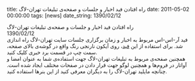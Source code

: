 title: راه افتادن فید  اخبار  و جلسات و صفحه‌ی تبلیغات تهران-لاگ
date: 2011-05-02 00:00:00
tags: [news]
date_string: 1390/02/12


<div class="title">
راه افتادن فید  اخبار  و جلسات و صفحه‌ی تبلیغات تهران-لاگ
</div>

<div class="date">
1390/02/12
</div>

<div class="body">
فید آر-اس-اس مربوط به اخبار و زمان برگزاری جلسات سایت تهران-لاگ راه اندازی شد. برای استفاده از این <a href="rss.php">فید</a>، روی آیکون نارنجی رنگ واقع در گوشه‌ی بالای صفحه، سمت چپ در قسمت برد خبری کلیک کنید.
<br />
همچنین صفحه‌ی مربوط به تبلیغات تهران-لاگ جهت استفاده‌ی شما به عنوان امضا  و آواتار در فروم‌ها و همچنین لوگو جهت قرار دادن در صفحات مختلف ایجاد شده است. چنانچه مایلید تهران-لاگ را به دیگران معرفی کنید از این بنرها استفاده کنید.
</div>
<br />
<br />